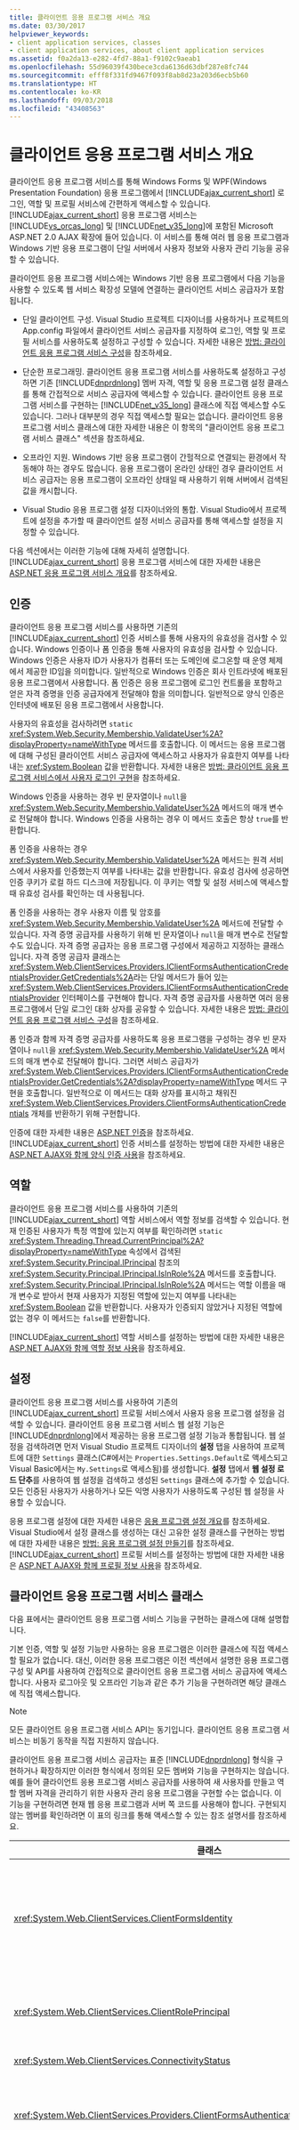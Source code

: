 ```yaml
---
title: 클라이언트 응용 프로그램 서비스 개요
ms.date: 03/30/2017
helpviewer_keywords:
- client application services, classes
- client application services, about client application services
ms.assetid: f0a2da13-e282-4fd7-88a1-f9102c9aeab1
ms.openlocfilehash: 55d96039f430bece3cda6136d63dbf287e8fc744
ms.sourcegitcommit: efff8f331fd9467f093f8ab8d23a203d6ecb5b60
ms.translationtype: HT
ms.contentlocale: ko-KR
ms.lasthandoff: 09/03/2018
ms.locfileid: "43408563"
---
```

# <a name="client-application-services-overview"></a>클라이언트 응용 프로그램 서비스 개요
클라이언트 응용 프로그램 서비스를 통해 Windows Forms 및 WPF(Windows Presentation Foundation) 응용 프로그램에서 [!INCLUDE[ajax_current_short](../../../includes/ajax-current-short-md.md)] 로그인, 역할 및 프로필 서비스에 간편하게 액세스할 수 있습니다. [!INCLUDE[ajax_current_short](../../../includes/ajax-current-short-md.md)] 응용 프로그램 서비스는 [!INCLUDE[vs_orcas_long](../../../includes/vs-orcas-long-md.md)] 및 [!INCLUDE[net_v35_long](../../../includes/net-v35-long-md.md)]에 포함된 Microsoft ASP.NET 2.0 AJAX 확장에 들어 있습니다. 이 서비스를 통해 여러 웹 응용 프로그램과 Windows 기반 응용 프로그램이 단일 서버에서 사용자 정보와 사용자 관리 기능을 공유할 수 있습니다.  
  
 클라이언트 응용 프로그램 서비스에는 Windows 기반 응용 프로그램에서 다음 기능을 사용할 수 있도록 웹 서비스 확장성 모델에 연결하는 클라이언트 서비스 공급자가 포함됩니다.  
  
-   단일 클라이언트 구성. Visual Studio 프로젝트 디자이너를 사용하거나 프로젝트의 App.config 파일에서 클라이언트 서비스 공급자를 지정하여 로그인, 역할 및 프로필 서비스를 사용하도록 설정하고 구성할 수 있습니다. 자세한 내용은 [방법: 클라이언트 응용 프로그램 서비스 구성](../../../docs/framework/common-client-technologies/how-to-configure-client-application-services.md)을 참조하세요.  
  
-   단순한 프로그래밍. 클라이언트 응용 프로그램 서비스를 사용하도록 설정하고 구성하면 기존 [!INCLUDE[dnprdnlong](../../../includes/dnprdnlong-md.md)] 멤버 자격, 역할 및 응용 프로그램 설정 클래스를 통해 간접적으로 서비스 공급자에 액세스할 수 있습니다. 클라이언트 응용 프로그램 서비스를 구현하는 [!INCLUDE[net_v35_long](../../../includes/net-v35-long-md.md)] 클래스에 직접 액세스할 수도 있습니다. 그러나 대부분의 경우 직접 액세스할 필요는 없습니다. 클라이언트 응용 프로그램 서비스 클래스에 대한 자세한 내용은 이 항목의 "클라이언트 응용 프로그램 서비스 클래스" 섹션을 참조하세요.  
  
-   오프라인 지원. Windows 기반 응용 프로그램이 간헐적으로 연결되는 환경에서 작동해야 하는 경우도 많습니다. 응용 프로그램이 온라인 상태인 경우 클라이언트 서비스 공급자는 응용 프로그램이 오프라인 상태일 때 사용하기 위해 서버에서 검색된 값을 캐시합니다.  
  
-   Visual Studio 응용 프로그램 설정 디자이너와의 통합. Visual Studio에서 프로젝트에 설정을 추가할 때 클라이언트 설정 서비스 공급자를 통해 액세스할 설정을 지정할 수 있습니다.  
  
 다음 섹션에서는 이러한 기능에 대해 자세히 설명합니다. [!INCLUDE[ajax_current_short](../../../includes/ajax-current-short-md.md)] 응용 프로그램 서비스에 대한 자세한 내용은 [ASP.NET 응용 프로그램 서비스 개요](https://msdn.microsoft.com/library/1162e529-0d70-44b2-b3ab-83e60c695013)를 참조하세요.  
  
## <a name="authentication"></a>인증  
 클라이언트 응용 프로그램 서비스를 사용하면 기존의 [!INCLUDE[ajax_current_short](../../../includes/ajax-current-short-md.md)] 인증 서비스를 통해 사용자의 유효성을 검사할 수 있습니다. Windows 인증이나 폼 인증을 통해 사용자의 유효성을 검사할 수 있습니다. Windows 인증은 사용자 ID가 사용자가 컴퓨터 또는 도메인에 로그온할 때 운영 체제에서 제공한 ID임을 의미합니다. 일반적으로 Windows 인증은 회사 인트라넷에 배포된 응용 프로그램에서 사용합니다. 폼 인증은 응용 프로그램에 로그인 컨트롤을 포함하고 얻은 자격 증명을 인증 공급자에게 전달해야 함을 의미합니다. 일반적으로 양식 인증은 인터넷에 배포된 응용 프로그램에서 사용합니다.  
  
 사용자의 유효성을 검사하려면 `static` <xref:System.Web.Security.Membership.ValidateUser%2A?displayProperty=nameWithType> 메서드를 호출합니다. 이 메서드는 응용 프로그램에 대해 구성된 클라이언트 서비스 공급자에 액세스하고 사용자가 유효한지 여부를 나타내는 <xref:System.Boolean> 값을 반환합니다. 자세한 내용은 [방법: 클라이언트 응용 프로그램 서비스에서 사용자 로그인 구현](../../../docs/framework/common-client-technologies/how-to-implement-user-login-with-client-application-services.md)을 참조하세요.  
  
 Windows 인증을 사용하는 경우 빈 문자열이나 `null`을 <xref:System.Web.Security.Membership.ValidateUser%2A> 메서드의 매개 변수로 전달해야 합니다. Windows 인증을 사용하는 경우 이 메서드 호출은 항상 `true`를 반환합니다.  
  
 폼 인증을 사용하는 경우 <xref:System.Web.Security.Membership.ValidateUser%2A> 메서드는 원격 서비스에서 사용자를 인증했는지 여부를 나타내는 값을 반환합니다. 유효성 검사에 성공하면 인증 쿠키가 로컬 하드 디스크에 저장됩니다. 이 쿠키는 역할 및 설정 서비스에 액세스할 때 유효성 검사를 확인하는 데 사용됩니다.  
  
 폼 인증을 사용하는 경우 사용자 이름 및 암호를 <xref:System.Web.Security.Membership.ValidateUser%2A> 메서드에 전달할 수 있습니다. 자격 증명 공급자를 사용하기 위해 빈 문자열이나 `null`을 매개 변수로 전달할 수도 있습니다. 자격 증명 공급자는 응용 프로그램 구성에서 제공하고 지정하는 클래스입니다. 자격 증명 공급자 클래스는 <xref:System.Web.ClientServices.Providers.IClientFormsAuthenticationCredentialsProvider.GetCredentials%2A>라는 단일 메서드가 들어 있는 <xref:System.Web.ClientServices.Providers.IClientFormsAuthenticationCredentialsProvider> 인터페이스를 구현해야 합니다. 자격 증명 공급자를 사용하면 여러 응용 프로그램에서 단일 로그인 대화 상자를 공유할 수 있습니다. 자세한 내용은 [방법: 클라이언트 응용 프로그램 서비스 구성](../../../docs/framework/common-client-technologies/how-to-configure-client-application-services.md)을 참조하세요.  
  
 폼 인증과 함께 자격 증명 공급자를 사용하도록 응용 프로그램을 구성하는 경우 빈 문자열이나 `null`을 <xref:System.Web.Security.Membership.ValidateUser%2A> 메서드의 매개 변수로 전달해야 합니다. 그러면 서비스 공급자가 <xref:System.Web.ClientServices.Providers.IClientFormsAuthenticationCredentialsProvider.GetCredentials%2A?displayProperty=nameWithType> 메서드 구현을 호출합니다. 일반적으로 이 메서드는 대화 상자를 표시하고 채워진 <xref:System.Web.ClientServices.Providers.ClientFormsAuthenticationCredentials> 개체를 반환하기 위해 구현합니다.  
  
 인증에 대한 자세한 내용은 [ASP.NET 인증](https://msdn.microsoft.com/library/fc10b0ef-4ce4-4a7f-9174-886325221ee1)을 참조하세요. [!INCLUDE[ajax_current_short](../../../includes/ajax-current-short-md.md)] 인증 서비스를 설정하는 방법에 대한 자세한 내용은 [ASP.NET AJAX와 함께 양식 인증 사용](https://msdn.microsoft.com/library/c50f7dc5-323c-4c63-b4f3-96edfc1e815e)을 참조하세요.  
  
## <a name="roles"></a>역할  
 클라이언트 응용 프로그램 서비스를 사용하여 기존의 [!INCLUDE[ajax_current_short](../../../includes/ajax-current-short-md.md)] 역할 서비스에서 역할 정보를 검색할 수 있습니다. 현재 인증된 사용자가 특정 역할에 있는지 여부를 확인하려면 `static` <xref:System.Threading.Thread.CurrentPrincipal%2A?displayProperty=nameWithType> 속성에서 검색된 <xref:System.Security.Principal.IPrincipal> 참조의 <xref:System.Security.Principal.IPrincipal.IsInRole%2A> 메서드를 호출합니다. <xref:System.Security.Principal.IPrincipal.IsInRole%2A> 메서드는 역할 이름을 매개 변수로 받아서 현재 사용자가 지정된 역할에 있는지 여부를 나타내는 <xref:System.Boolean> 값을 반환합니다. 사용자가 인증되지 않았거나 지정된 역할에 없는 경우 이 메서드는 `false`를 반환합니다.  
  
 [!INCLUDE[ajax_current_short](../../../includes/ajax-current-short-md.md)] 역할 서비스를 설정하는 방법에 대한 자세한 내용은 [ASP.NET AJAX와 함께 역할 정보 사용](https://msdn.microsoft.com/library/280f6ad9-ba1a-4fc9-b0cc-22e39e54a82d)을 참조하세요.  
  
## <a name="settings"></a>설정  
 클라이언트 응용 프로그램 서비스를 사용하여 기존의 [!INCLUDE[ajax_current_short](../../../includes/ajax-current-short-md.md)] 프로필 서비스에서 사용자 응용 프로그램 설정을 검색할 수 있습니다. 클라이언트 응용 프로그램 서비스 웹 설정 기능은 [!INCLUDE[dnprdnlong](../../../includes/dnprdnlong-md.md)]에서 제공하는 응용 프로그램 설정 기능과 통합됩니다. 웹 설정을 검색하려면 먼저 Visual Studio 프로젝트 디자이너의 **설정** 탭을 사용하여 프로젝트에 대한 `Settings` 클래스(C#에서는 `Properties.Settings.Default`로 액세스되고 Visual Basic에서는 `My.Settings`로 액세스됨)를 생성합니다. **설정** 탭에서 **웹 설정 로드 단추**를 사용하여 웹 설정을 검색하고 생성된 `Settings` 클래스에 추가할 수 있습니다. 모든 인증된 사용자가 사용하거나 모든 익명 사용자가 사용하도록 구성된 웹 설정을 사용할 수 있습니다.  
  
 응용 프로그램 설정에 대한 자세한 내용은 [응용 프로그램 설정 개요](../../../docs/framework/winforms/advanced/application-settings-overview.md)를 참조하세요. Visual Studio에서 설정 클래스를 생성하는 대신 고유한 설정 클래스를 구현하는 방법에 대한 자세한 내용은 [방법: 응용 프로그램 설정 만들기](../../../docs/framework/winforms/advanced/how-to-create-application-settings.md)를 참조하세요. [!INCLUDE[ajax_current_short](../../../includes/ajax-current-short-md.md)] 프로필 서비스를 설정하는 방법에 대한 자세한 내용은 [ASP.NET AJAX와 함께 프로필 정보 사용](https://msdn.microsoft.com/library/91239ae6-d01c-4f4e-a433-eb9040dbed61)을 참조하세요.  
  
## <a name="client-application-services-classes"></a>클라이언트 응용 프로그램 서비스 클래스  
 다음 표에서는 클라이언트 응용 프로그램 서비스 기능을 구현하는 클래스에 대해 설명합니다.  
  
 기본 인증, 역할 및 설정 기능만 사용하는 응용 프로그램은 이러한 클래스에 직접 액세스할 필요가 없습니다. 대신, 이러한 응용 프로그램은 이전 섹션에서 설명한 응용 프로그램 구성 및 API를 사용하여 간접적으로 클라이언트 응용 프로그램 서비스 공급자에 액세스합니다. 사용자 로그아웃 및 오프라인 기능과 같은 추가 기능을 구현하려면 해당 클래스에 직접 액세스합니다.  
  
> [!NOTE]
>  모든 클라이언트 응용 프로그램 서비스 API는 동기입니다. 클라이언트 응용 프로그램 서비스는 비동기 동작을 직접 지원하지 않습니다.  
  
 클라이언트 응용 프로그램 서비스 공급자는 표준 [!INCLUDE[dnprdnlong](../../../includes/dnprdnlong-md.md)] 형식을 구현하거나 확장하지만 이러한 형식에서 정의된 모든 멤버와 기능을 구현하지는 않습니다. 예를 들어 클라이언트 응용 프로그램 서비스 공급자를 사용하여 새 사용자를 만들고 역할 멤버 자격을 관리하기 위한 사용자 관리 응용 프로그램을 구현할 수는 없습니다. 이 기능을 구현하려면 현재 웹 응용 프로그램과 서버 쪽 코드를 사용해야 합니다. 구현되지 않는 멤버를 확인하려면 이 표의 링크를 통해 액세스할 수 있는 참조 설명서를 참조하세요.  
  
|클래스|설명|  
|-----------|-----------------|  
|<xref:System.Web.ClientServices.ClientFormsIdentity>|이 클래스는 폼 인증을 위한 사용자 ID 및 인증 쿠키를 관리합니다.<br /><br /> 이 클래스에 직접 액세스하는 주된 이유는 자동으로 사용자의 유효성을 다시 평가하는 <xref:System.Web.ClientServices.ClientFormsIdentity.RevalidateUser%2A> 메서드를 호출하기 위한 것입니다(예: 오프라인 모드에서 온라인 모드로 전환하는 경우).<br /><br /> 폼 인증을 통해 사용자가 인증된 후 `static` <xref:System.Threading.Thread.CurrentPrincipal%2A?displayProperty=nameWithType> 속성을 통해 검색된 <xref:System.Security.Principal.IPrincipal> 참조의 <xref:System.Security.Principal.IPrincipal.Identity%2A> 속성을 통해 이 클래스의 인스턴스를 검색할 수 있습니다.|  
|<xref:System.Web.ClientServices.ClientRolePrincipal>|이 클래스는 사용자 역할을 관리합니다.<br /><br /> 이 클래스에는 간접적으로 액세스할 수 없는 멤버가 없습니다. 그러나 사용자가 인증되고 나면 `static` <xref:System.Threading.Thread.CurrentPrincipal%2A?displayProperty=nameWithType> 속성을 통해 이 클래스의 인스턴스에 액세스할 수 있습니다.|  
|<xref:System.Web.ClientServices.ConnectivityStatus>|이 클래스는 응용 프로그램을 오프라인 모드로 전환하는 데 사용하는 `static` <xref:System.Web.ClientServices.ConnectivityStatus.IsOffline%2A> 속성을 제공합니다.|  
|<xref:System.Web.ClientServices.Providers.ClientFormsAuthenticationCredentials>|이 클래스는 사용자 자격 증명을 나타냅니다.<br /><br /> 이 클래스는 <xref:System.Web.ClientServices.Providers.IClientFormsAuthenticationCredentialsProvider> 인터페이스를 구현할 때 <xref:System.Web.ClientServices.Providers.IClientFormsAuthenticationCredentialsProvider.GetCredentials%2A> 메서드의 반환 값 형식으로만 사용합니다.|  
|<xref:System.Web.ClientServices.Providers.ClientFormsAuthenticationMembershipProvider>|이 클래스는 폼 인증을 위한 원격 인증 서비스에 대한 액세스를 관리합니다.<br /><br /> 이 클래스에 직접 액세스하는 주된 이유는 기본 <xref:System.Web.Security.MembershipProvider> 클래스에서 구현하지 않는 <xref:System.Web.ClientServices.Providers.ClientFormsAuthenticationMembershipProvider.Logout%2A> 및 <xref:System.Web.ClientServices.Providers.ClientFormsAuthenticationMembershipProvider.UserValidated> 멤버를 사용하기 위한 것입니다. <xref:System.Web.ClientServices.Providers.ClientFormsAuthenticationMembershipProvider.ServiceUri%2A> 속성을 사용하여 프로그래밍 방식으로 서비스 위치를 설정할 수도 있습니다.<br /><br /> `static` <xref:System.Web.Security.Membership.Provider%2A?displayProperty=nameWithType> 속성을 통해 이 클래스의 인스턴스를 검색할 수 있습니다.|  
|<xref:System.Web.ClientServices.Providers.ClientWindowsAuthenticationMembershipProvider>|이 클래스는 Windows 인증을 관리합니다.<br /><br /> 이 클래스에 직접 액세스하는 주된 이유는 <xref:System.Web.ClientServices.Providers.ClientWindowsAuthenticationMembershipProvider.Logout%2A> 메서드를 호출하기 위한 것입니다. 로그아웃한 후에는 사용자가 여전히 Windows에 대해 인증되지만 원격 응용 프로그램 서비스에 액세스할 수 없습니다.<br /><br /> `static` <xref:System.Web.Security.Membership.Provider%2A?displayProperty=nameWithType> 속성을 통해 이 클래스의 인스턴스를 검색할 수 있습니다.|  
|<xref:System.Web.ClientServices.Providers.ClientRoleProvider>|이 클래스는 원격 역할 서비스에 대한 액세스를 관리합니다.<br /><br /> 이 클래스에 액세스하는 주된 이유는 <xref:System.Web.ClientServices.Providers.ClientRoleProvider.ResetCache%2A> 메서드를 호출하기 위한 것입니다. 이 클래스는 응용 프로그램이 0이 아닌 역할 서비스 캐시 제한 시간 값을 사용하도록 구성된 경우에 유용할 수 있습니다. 자세한 내용은 [방법: 클라이언트 응용 프로그램 서비스 구성](../../../docs/framework/common-client-technologies/how-to-configure-client-application-services.md)을 참조하세요. <xref:System.Web.ClientServices.Providers.ClientRoleProvider.ServiceUri%2A> 속성을 사용하여 프로그래밍 방식으로 서비스 위치를 설정할 수도 있습니다.<br /><br /> `static` <xref:System.Web.Security.Roles.Provider%2A?displayProperty=nameWithType> 속성을 통해 이 클래스의 인스턴스를 검색할 수 있습니다.|  
|<xref:System.Web.ClientServices.Providers.ClientSettingsProvider>|이 클래스는 원격 웹 설정 서비스에 대한 액세스를 관리합니다.<br /><br /> 이 클래스에 액세스하는 주된 이유는 <xref:System.Web.ClientServices.Providers.ClientSettingsProvider.SettingsSaved> 이벤트를 처리하기 위한 것입니다. <xref:System.Web.ClientServices.Providers.ClientSettingsProvider.ServiceUri%2A> 속성을 사용하여 프로그래밍 방식으로 서비스 위치를 설정할 수도 있습니다.|  
|<xref:System.Web.ClientServices.Providers.IClientFormsAuthenticationCredentialsProvider>|이 항목의 앞부분에 있는 인증 섹션에서 설명한 대로, 이 인터페이스는 응용 프로그램이 유효성 검사를 위해 사용자 자격 증명을 얻는 간접적인 방법을 제공합니다. 자세한 내용은 [방법: 클라이언트 응용 프로그램 서비스 구성](../../../docs/framework/common-client-technologies/how-to-configure-client-application-services.md)을 참조하세요.|  
|<xref:System.Web.ClientServices.Providers.SettingsSavedEventArgs>|이 클래스는 <xref:System.Web.ClientServices.Providers.ClientSettingsProvider.SettingsSaved?displayProperty=nameWithType> 이벤트 처리기 내에서 사용하기 위한 <xref:System.Web.ClientServices.Providers.SettingsSavedEventArgs.FailedSettingsList%2A> 속성을 제공합니다.|  
|<xref:System.Web.ClientServices.Providers.UserValidatedEventArgs>|이 클래스는 <xref:System.Web.ClientServices.Providers.ClientFormsAuthenticationMembershipProvider.UserValidated> 이벤트 처리기 내에서 사용하기 위한 <xref:System.Web.ClientServices.Providers.UserValidatedEventArgs.UserName%2A> 속성을 제공합니다.|  
  
## <a name="see-also"></a>참고 항목  
 [클라이언트 응용 프로그램 서비스](../../../docs/framework/common-client-technologies/client-application-services.md)  
 [방법: 클라이언트 응용 프로그램 서비스 구성](../../../docs/framework/common-client-technologies/how-to-configure-client-application-services.md)  
 [방법: 클라이언트 응용 프로그램 서비스에서 사용자 로그인 구현](../../../docs/framework/common-client-technologies/how-to-implement-user-login-with-client-application-services.md)  
 [연습: 클라이언트 응용 프로그램 서비스 사용](../../../docs/framework/common-client-technologies/walkthrough-using-client-application-services.md)  
 [응용 프로그램 설정 개요](../../../docs/framework/winforms/advanced/application-settings-overview.md)  
 [ASP.NET 응용 프로그램 서비스 개요](https://msdn.microsoft.com/library/1162e529-0d70-44b2-b3ab-83e60c695013)  
 [Microsoft Ajax에서 양식 인증 사용](https://msdn.microsoft.com/library/c50f7dc5-323c-4c63-b4f3-96edfc1e815e)  
 [Microsoft Ajax에서 역할 정보 사용](https://msdn.microsoft.com/library/280f6ad9-ba1a-4fc9-b0cc-22e39e54a82d)  
 [Microsoft Ajax에서 프로필 정보 사용](https://msdn.microsoft.com/library/91239ae6-d01c-4f4e-a433-eb9040dbed61)  
 [ASP.NET 인증](https://msdn.microsoft.com/library/fc10b0ef-4ce4-4a7f-9174-886325221ee1)  
 [역할을 사용하여 인증 관리](https://msdn.microsoft.com/library/01954ce4-39a2-487f-8153-a69f6f6f3195)  
 [SQL Server에 대한 응용 프로그램 서비스 데이터베이스 만들기 및 구성](https://msdn.microsoft.com/library/ab894e83-7e2f-4af8-a116-b1bff8f815b2)
